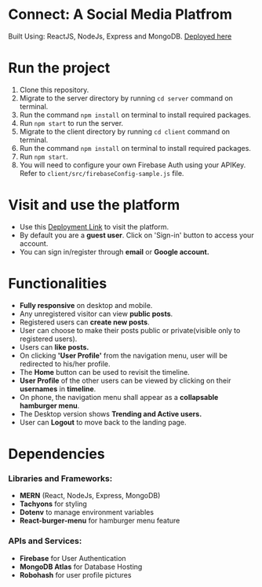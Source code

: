 # Connect: A Social Media Platfrom
Built Using: ReactJS, NodeJs, Express and MongoDB. [Deployed here]()

# Run the project
1. Clone this repository.
2. Migrate to the server directory by running `cd server` command on terminal.
3. Run the command `npm install` on terminal to install required packages.
4. Run `npm start` to run the server.
2. Migrate to the client directory by running `cd client` command on terminal.
3. Run the command `npm install` on terminal to install required packages.
4. Run `npm start`.
5. You will need to configure your own Firebase Auth using your APIKey. Refer to `client/src/firebaseConfig-sample.js` file.

# Visit and use the platform
- Use this [Deployment Link]() to visit the platform.
- By default you are a **guest user**. Click on 'Sign-in' button to access your account.
- You can sign in/register through **email** or **Google account.**

# Functionalities
- **Fully responsive** on desktop and mobile.
- Any unregistered visitor can view **public posts**.
- Registered users can **create new posts**.
- User can choose to make their posts public or private(visible only to registered users).
- Users can **like posts.**
- On clicking **'User Profile'** from the navigation menu, user will be redirected to his/her profile.
- The **Home** button can be used to revisit the timeline.
- **User Profile** of the other users can be viewed by clicking on their **usernames** in **timeline**.
- On phone, the navigation menu shall appear as a **collapsable hamburger menu**.
- The Desktop version shows **Trending and Active users.**
- User can **Logout** to move back to the landing page.

# Dependencies
### Libraries and Frameworks:
- **MERN** (React, NodeJs, Express, MongoDB)
- **Tachyons** for styling
- **Dotenv** to manage environment variables
- **React-burger-menu** for hamburger menu feature

### APIs and Services:
- **Firebase** for User Authentication
- **MongoDB Atlas** for Database Hosting
- **Robohash** for user profile pictures
